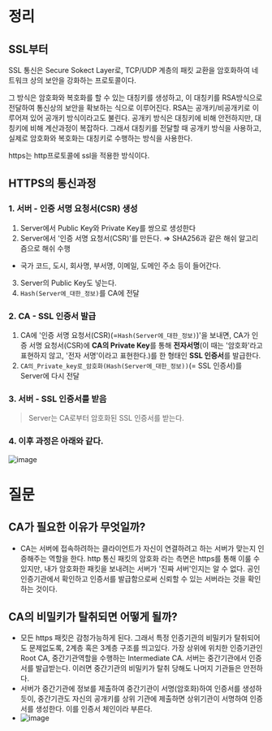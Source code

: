 # 정리
## SSL부터
SSL 통신은 Secure Sokect Layer로, TCP/UDP 계층의 패킷 교환을 암호화하여 네트워크 상의 보안을 강화하는 프로토콜이다.

그 방식은 암호화와 복호화를 할 수 있는 대칭키를 생성하고, 이 대칭키를 RSA방식으로 전달하여 통신상의 보안을 확보하는 식으로 이루어진다.
RSA는 공개키/비공개키로 이루어져 있어 공개키 방식이라고도 불린다.
공개키 방식은 대칭키에 비해 안전하지만, 대칭키에 비해 계산과정이 복잡하다. 그래서 대칭키를 전달할 때 공개키 방식을 사용하고, 실제로 암호화와 복호화는 대칭키로 수행하는 방식을 사용한다.

https는 http프로토콜에 ssl을 적용한 방식이다.

## HTTPS의 통신과정

### 1. 서버 - 인증 서명 요청서(CSR) 생성

1. Server에서 Public Key와 Private Key를 쌍으로 생성한다 
2. Server에서 '인증 서명 요청서(CSR)'를 만든다. ⇒ SHA256과 같은 해쉬 알고리즘으로 해쉬 수행
  - 국가 코드, 도시, 회사명, 부서명, 이메일, 도메인 주소 등이 들어간다.
3. Server의 Public Key도 넣는다.
4. `Hash(Server에_대한_정보)`를 CA에 전달

### 2. CA - SSL 인증서 발급

1. CA에 '인증 서명 요청서(CSR)(=`Hash(Server에_대한_정보)`)'을 보내면, CA가 인증 서명 요청서(CSR)에 **CA의 Private Key**를 통해 **전자서명**(이 때는 '암호화'라고 표현하지 않고, '전자 서명'이라고 표현한다.)를 한 형태인 **SSL 인증서**를 발급한다. 
2. `CA의_Private_key로_암호화(Hash(Server에_대한_정보))`(= SSL 인증서)를 Server에 다시 전달


### 3. 서버 - SSL 인증서를 받음

> Server는 CA로부터 암호화된 SSL 인증서를 받는다.

### 4. 이후 과정은 아래와 같다.
![image](https://user-images.githubusercontent.com/51393021/137821517-fce1b6ec-dcfb-40f6-95e2-b2bc72048fac.png)

# 질문
## CA가 필요한 이유가 무엇일까?
- CA는 서버에 접속하려하는 클라이언트가 자신이 연결하려고 하는 서버가 맞는지 인증해주는 역할을 한다. http 통신 패킷의 암호화 라는 측면은 https를 통해 이룰 수 있지만, 내가 암호화한 패킷을 보내려는 서버가 '진짜 서버'인지는 알 수 없다. 공인 인증기관에서 확인하고 인증서를 발급함으로써 신뢰할 수 있는 서버라는 것을 확인하는 것이다.

## CA의 비밀키가 탈취되면 어떻게 될까?
- 모든 https 패킷은 감청가능하게 된다. 그래서 특정 인증기관의 비밀키가 탈취되어도 문제없도록, 2계층 혹은 3계층 구조를 띄고있다. 가장 상위에 위치한 인증기관인 Root CA, 중간기관역할을 수행하는 Intermediate CA. 서버는 중간기관에서 인증서를 발급받는다. 이러면 중간기관의 비밀키가 탈취 당해도 나머지 기관들은 안전하다.
- 서버가 중간기관에 정보를 제출하여 중간기관이 서명(암호화)하여 인증서를 생성하듯이, 중간기관도 자신의 공개키를 상위 기관에 제출하면 상위기관이 서명하여 인증서를 생성한다. 이를 인증서 체인이라 부른다.
- ![image](https://user-images.githubusercontent.com/51393021/137822889-d5c21e83-2702-4d7f-98c1-0120a823f1a3.png)

